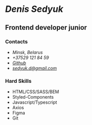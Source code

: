 # _**Denis Sedyuk**_

## **Frontend developer junior**

### Contacts

- _Minsk, Belarus_
- _+37529 121 84 59_
- _[Github](https://github.com/Denis-Sedyuk)_
- *sedyuk.d@gmail.com*

### Hard Skills

- HTML/CSS/SASS/BEM
- Styled-Components
- Javascript/Typescript
- Axios
- Figma
- Git

